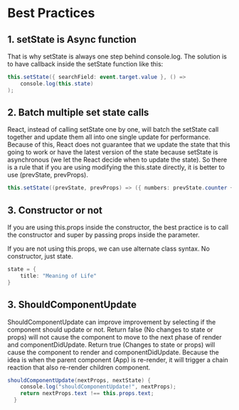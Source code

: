 # Best Practices

## 1. setState is Async function

That is why setState is always one step behind console.log. The solution is to have callback inside the setState function like this:

```csharp
this.setState({ searchField: event.target.value }, () =>
    console.log(this.state)
);
```

## 2. Batch multiple set state calls

React, instead of calling setState one by one, will batch the setState call together and update them all into one single update for performance. Because of this, React does not guarantee that we update the state that this going to work or have the latest version of the state because setState is asynchronous \(we let the React decide when to update the state\). So there is a rule that if you are using modifying the this.state directly, it is better to use \(prevState, prevProps\).

```csharp
this.setState((prevState, prevProps) => ({ numbers: prevState.counter + 1}));
```

## 3. Constructor or not

If you are using this.props inside the constructor, the best practice is to call the constructor and super by passing props inside the parameter. 

If you are not using this.props, we can use alternate class syntax. No constructor, just state.

```csharp
state = {
    title: "Meaning of Life" 
}
```

## 3. ShouldComponentUpdate

ShouldComponentUpdate can improve improvement by selecting if the component should update or not. Return false \(No changes to state or props\) will not cause the component to move to the next phase of render and componentDidUpdate. Return true \(Changes to state or props\) will cause the component to render and componentDidUpdate. Because the idea is when the parent component \(App\) is re-render, it will trigger a chain reaction that also re-render children component.

```csharp
shouldComponentUpdate(nextProps, nextState) {
    console.log("shouldComponentUpdate!", nextProps);
    return nextProps.text !== this.props.text;
  }
```

